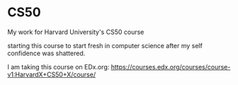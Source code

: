 # CS50
My work for Harvard University's CS50 course

starting this course to start fresh in computer science after my self confidence was shattered.

I am taking this course on EDx.org: https://courses.edx.org/courses/course-v1:HarvardX+CS50+X/course/
